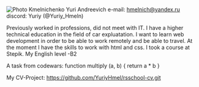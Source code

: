 ![Photo](rsschool-cv\photo_2022-12-14_02-25-19.jpg)
Kmelnichenko Yuri Andreevich
e-mail: hmelnich@yandex.ru discord: Yuriy (@Yuriy_Hmeln)

Previously worked in professions, did not meet with IT. I have a higher technical education in the field of car expluatation. I want to learn web development in order to be able to work remotely and be able to travel.
At the moment I have the skills to work with html and css. I took a course at Stepik.
My English level -B2

A task from codewars:
function multiply (a, b) {
return a * b
}

My CV-Project: https://github.com/YuriyHmel/rsschool-cv.git
